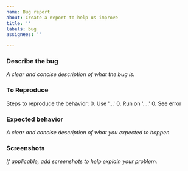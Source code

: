 ```yaml
---
name: Bug report
about: Create a report to help us improve
title: ''
labels: bug
assignees: ''

---
```


### Describe the bug

*A clear and concise description of what the bug is.*

### To Reproduce

Steps to reproduce the behavior:
0. Use '...'
0. Run on '....'
0. See error

### Expected behavior

*A clear and concise description of what you expected to happen.*

### Screenshots

*If applicable, add screenshots to help explain your problem.*
